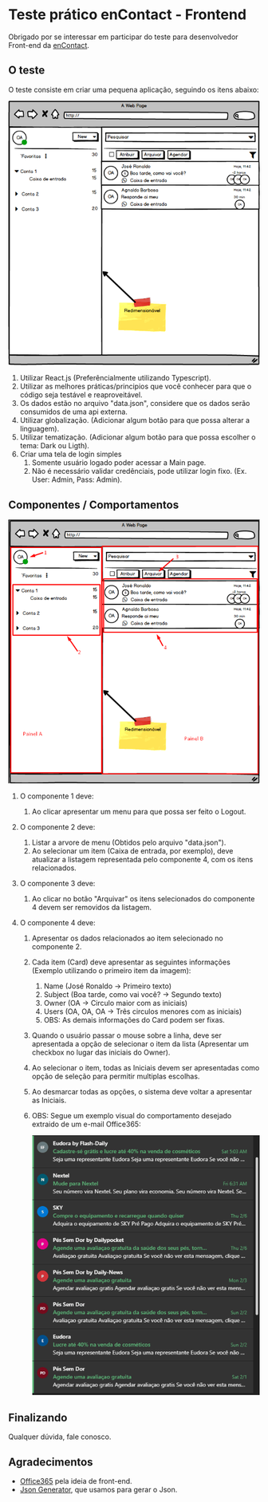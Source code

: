 # Teste prático enContact - Frontend

Obrigado por se interessar em participar do teste para desenvolvedor Front-end da [enContact](www.encontact.com.br).

## O teste

O teste consiste em criar uma pequena aplicação, seguindo os itens abaixo:

![](markup.png)

1. Utilizar React.js (Preferêncialmente utilizando Typescript).
2. Utilizar as melhores práticas/principios que você conhecer para que o código seja testável e reaproveitável.
3. Os dados estão no arquivo "data.json", considere que os dados serão consumidos de uma api externa.
4. Utilizar globalização. (Adicionar algum botão para que possa alterar a linguagem).
5. Utilizar tematização. (Adicionar algum botão para que possa escolher o tema: Dark ou Ligth).
6. Criar uma tela de login simples
   1. Somente usuário logado poder acessar a Main page.
   2. Não é necessário validar credênciais, pode utilizar login fixo. (Ex. User: Admin, Pass: Admin).

## Componentes / Comportamentos

![](componentes.png)

1. O componente 1 deve:
   1. Ao clicar apresentar um menu para que possa ser feito o Logout.
2. O componente 2 deve:
   1. Listar a arvore de menu (Obtidos pelo arquivo "data.json").
   2. Ao selecionar um item (Caixa de entrada, por exemplo), deve atualizar a listagem representada pelo componente 4, com os itens relacionados.
3. O componente 3 deve:
   1. Ao clicar no botão "Arquivar" os itens selecionados do componente 4 devem ser removidos da listagem.
4. O componente 4 deve:

   1. Apresentar os dados relacionados ao item selecionado no componente 2.
   2. Cada item (Card) deve apresentar as seguintes informações (Exemplo utilizando o primeiro item da imagem):
      1. Name (José Ronaldo -> Primeiro texto)
      2. Subject (Boa tarde, como vai você? -> Segundo texto)
      3. Owner (OA -> Circulo maior com as iniciais)
      4. Users (OA, OA, OA -> Três circulos menores com as iniciais)
      5. OBS: As demais informações do Card podem ser fixas.
   3. Quando o usuário passar o mouse sobre a linha, deve ser apresentada a opção de selecionar o item da lista (Apresentar um checkbox no lugar das iniciais do Owner).
   4. Ao selecionar o item, todas as Iniciais devem ser apresentadas como opção de seleção para permitir multiplas escolhas.
   5. Ao desmarcar todas as opções, o sistema deve voltar a apresentar as Iniciais.
   6. OBS: Segue um exemplo visual do comportamento desejado extraido de um e-mail Office365:

      ![](barra-office365.gif)

## Finalizando

Qualquer dúvida, fale conosco.

## Agradecimentos

- [Office365](https://office365.com) pela ideia de front-end.
- [Json Generator](https://www.json-generator.com/), que usamos para gerar o Json.
